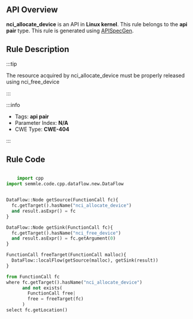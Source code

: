 ---
---


## API Overview
**nci_allocate_device** is an API in **Linux kernel**. This rule belongs to the **api pair** type. This rule is generated using [APISpecGen](../../tools/APISpecGen).
## Rule Description

:::tip

The resource acquired by nci_allocate_device must be properly released using nci_free_device

:::

:::info

- Tags: **api pair**
- Parameter Index: **N/A**
- CWE Type: **CWE-404**

:::

## Rule Code
```python

    import cpp
import semmle.code.cpp.dataflow.new.DataFlow


DataFlow::Node getSource(FunctionCall fc){
  fc.getTarget().hasName("nci_allocate_device")
  and result.asExpr() = fc
}

DataFlow::Node getSink(FunctionCall fc){
  fc.getTarget().hasName("nci_free_device")
  and result.asExpr() = fc.getArgument(0)
}

FunctionCall freeTarget(FunctionCall malloc){
  DataFlow::localFlow(getSource(malloc), getSink(result))
}

from FunctionCall fc
where fc.getTarget().hasName("nci_allocate_device")
      and not exists(
        FunctionCall free| 
        free = freeTarget(fc)
      )
select fc.getLocation()

    
```